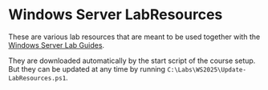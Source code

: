 # Windows Server LabResources

These are various lab resources that are meant to be used together with the [Windows Server Lab Guides](https://github.com/Easy-On/Windows-Server).

They are downloaded automatically by the start script of the course setup. But they can be updated at any time by running ````C:\Labs\WS2025\Update-LabResources.ps1````.
